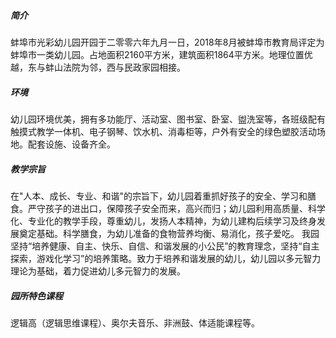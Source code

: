 ##### 简介

蚌埠市光彩幼儿园开园于二零零六年九月一日，2018年8月被蚌埠市教育局评定为蚌埠市一类幼儿园。占地面积2160平方米，建筑面积1864平方米。地理位置优越，东与蚌山法院为邻，西与民政家园相接。


##### 环境

幼儿园环境优美，拥有多功能厅、活动室、图书室、卧室、盥洗室等，各班级配有触摸式教学一体机、电子钢琴、饮水机、消毒柜等，户外有安全的绿色塑胶活动场地。配套设施、设备齐全。


##### 教学宗旨

在"人本、成长、专业、和谐"的宗旨下，幼儿园着重抓好孩子的安全、学习和膳食。严守孩子的进出口，保障孩子安全而来，高兴而归；幼儿园利用高质量、科学化、专业化的教学手段，尊重幼儿，发扬人本精神，为幼儿建构后续学习及终身发展奠定基础。科学膳食，为幼儿准备的食物营养均衡、易消化，孩子爱吃。
我园坚持“培养健康、自主、快乐、自信、和谐发展的小公民”的教育理念，坚持“自主探索，游戏化学习”的培养策略。致力于培养和谐发展的幼儿，幼儿园以多元智力理论为基础，着力促进幼儿多元智力的发展。


##### 园所特色课程

逻辑高（逻辑思维课程）、奥尔夫音乐、非洲鼓、体适能课程等。